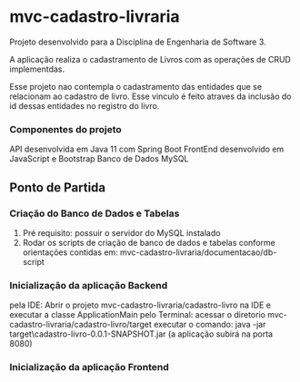 # mvc-cadastro-livraria
Projeto desenvolvido para a Disciplina de Engenharia de Software 3.

A aplicação realiza o cadastramento de Livros com as operações de CRUD implementdas.

Esse projeto nao contempla o cadastramento das entidades que se relacionam ao cadastro de livro. Esse vinculo é feito atraves da inclusão do id dessas entidades no registro do livro. 

### Componentes do projeto
API desenvolvida em Java 11 com Spring Boot
FrontEnd desenvolvido em JavaScript e Bootstrap
Banco de Dados MySQL

## Ponto de Partida

### Criação do Banco de Dados e Tabelas
1. Pré requisito: possuir o servidor do MySQL instalado
2. Rodar os scripts de criação de banco de dados e tabelas conforme orientações contidas em: mvc-cadastro-livraria/documentacao/db-script

### Inicialização da aplicação Backend
pela IDE: Abrir o projeto mvc-cadastro-livraria/cadastro-livro na IDE e executar a classe ApplicationMain
pelo Terminal: acessar o diretorio mvc-cadastro-livraria/cadastro-livro/target executar o comando: java -jar target\cadastro-livro-0.0.1-SNAPSHOT.jar (a aplicação subirá na porta 8080)

### Inicialização da aplicação Frontend
